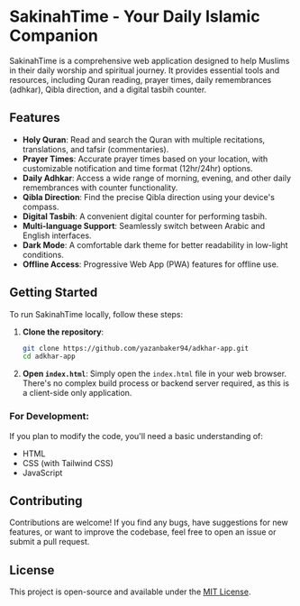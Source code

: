 # SakinahTime - Your Daily Islamic Companion

SakinahTime is a comprehensive web application designed to help Muslims in their daily worship and spiritual journey. It provides essential tools and resources, including Quran reading, prayer times, daily remembrances (adhkar), Qibla direction, and a digital tasbih counter.

## Features

- **Holy Quran**: Read and search the Quran with multiple recitations, translations, and tafsir (commentaries).
- **Prayer Times**: Accurate prayer times based on your location, with customizable notification and time format (12hr/24hr) options.
- **Daily Adhkar**: Access a wide range of morning, evening, and other daily remembrances with counter functionality.
- **Qibla Direction**: Find the precise Qibla direction using your device's compass.
- **Digital Tasbih**: A convenient digital counter for performing tasbih.
- **Multi-language Support**: Seamlessly switch between Arabic and English interfaces.
- **Dark Mode**: A comfortable dark theme for better readability in low-light conditions.
- **Offline Access**: Progressive Web App (PWA) features for offline use.

## Getting Started

To run SakinahTime locally, follow these steps:

1.  **Clone the repository**:
    ```bash
    git clone https://github.com/yazanbaker94/adkhar-app.git
    cd adkhar-app
    ```

2.  **Open `index.html`**: Simply open the `index.html` file in your web browser. There's no complex build process or backend server required, as this is a client-side only application.

### For Development:

If you plan to modify the code, you'll need a basic understanding of:

-   HTML
-   CSS (with Tailwind CSS)
-   JavaScript

## Contributing

Contributions are welcome! If you find any bugs, have suggestions for new features, or want to improve the codebase, feel free to open an issue or submit a pull request.

## License

This project is open-source and available under the [MIT License](LICENSE). 